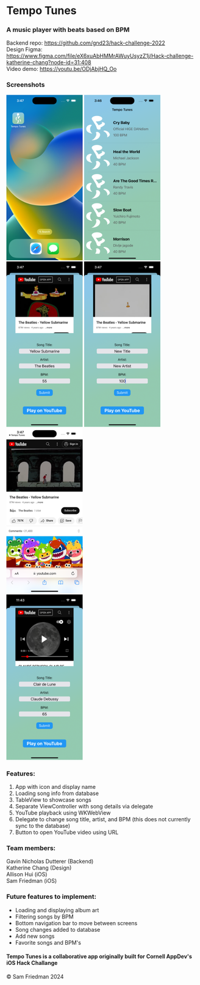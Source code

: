 # Tempo Tunes

### A music player with beats based on BPM
Backend repo: https://github.com/gnd23/hack-challenge-2022<br/>
Design Figma: https://www.figma.com/file/eX6xuAbHMMrAWuyUsyzZ1j/Hack-challenge-katherine-chang?node-id=31:408<br/>
Video demo: https://youtu.be/ODjAbjHQ_Oo

### Screenshots
<img src="Screenshots/sc1.png" width="200" height="433"> <img src="Screenshots/sc2.png" width="200" height="433"> <br/> <img src="Screenshots/sc3.png" width="200" height="433"> <img src="Screenshots/sc4.png" width="200" height="433"> <img src="Screenshots/sc5.png" width="200" height="433"> <br/> <img src="Screenshots/sc6.png" width="200" height="433">


### Features:
1. App with icon and display name
2. Loading song info from database
3. TableView to showcase songs
4. Separate ViewController with song details via delegate
5. YouTube playback using WKWebView
6. Delegate to change song title, artist, and BPM (this does not currently sync to the database)
7. Button to open YouTube video using URL

### Team members:
Gavin Nicholas Dutterer (Backend)\
Katherine Chang (Design)\
Allison Hui (iOS)\
Sam Friedman (iOS)

### Future features to implement:
- Loading and displaying album art
- Filtering songs by BPM
- Bottom navigation bar to move between screens
- Song changes added to database
- Add new songs
- Favorite songs and BPM's


#### Tempo Tunes is a collaborative app originally built for Cornell AppDev's iOS Hack Challange

© Sam Friedman 2024
